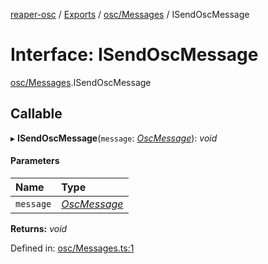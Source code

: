 [reaper-osc](../README.md) / [Exports](../modules.md) / [osc/Messages](../modules/osc_messages.md) / ISendOscMessage

# Interface: ISendOscMessage

[osc/Messages](../modules/osc_messages.md).ISendOscMessage

## Callable

▸ **ISendOscMessage**(`message`: [*OscMessage*](../classes/osc_messages.oscmessage.md)): *void*

#### Parameters

| Name | Type |
| :------ | :------ |
| `message` | [*OscMessage*](../classes/osc_messages.oscmessage.md) |

**Returns:** *void*

Defined in: [osc/Messages.ts:1](https://github.com/LykaiosNZ/reaper-osc.js/blob/7ba97a3/src/osc/Messages.ts#L1)
